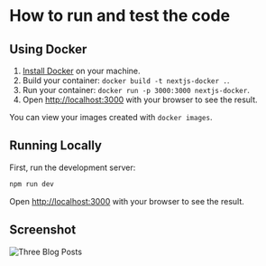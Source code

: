 # How to run and test the code

## Using Docker

1. [Install Docker](https://docs.docker.com/get-docker/) on your machine.
1. Build your container: `docker build -t nextjs-docker .`.
1. Run your container: `docker run -p 3000:3000 nextjs-docker`.
1. Open [http://localhost:3000](http://localhost:3000) with your browser to see the result.

You can view your images created with `docker images`.

## Running Locally

First, run the development server:

```bash
npm run dev
```

Open [http://localhost:3000](http://localhost:3000) with your browser to see the result.

## Screenshot

![Three Blog Posts](/screenshot?raw=true)
